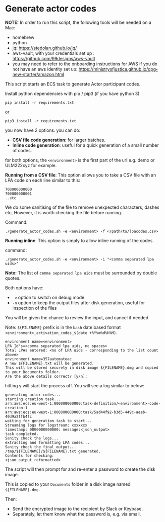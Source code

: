 # Generate actor codes

**NOTE:** In order to run this script, the following tools will be needed on a Mac:

- homebrew
- python
- jq: <https://stedolan.github.io/jq/>
- aws-vault, with your credentials set up : <https://github.com/99designs/aws-vault>
- you may need to refer to the onboarding instructions for AWS if you do not have an aws identity set up: <https://ministryofjustice.github.io/opg-new-starter/amazon.html>

This script starts an ECS task to generate Actor participant codes.

Install python dependencies with pip / pip3 (if you have python 3)

``` shell
pip install -r requirements.txt
```

or

```shell
pip3 install -r requirements.txt
```

you now have 2 options. you can do:

- **CSV file code generation**: for larger batches.
- **Inline code generation**: useful for a quick generation of a small number of codes.

for both options, the `<environment>` is the first part of the url e.g. demo or ULM222xyz for example.

**Running from a CSV file**: This option allows you to take a CSV file with an LPA code on each line similar to this:

``` text
700000000000
700000000001
..etc
```

We do some sanitising of the file to remove unexpected characters, dashes etc,
However, it is worth checking the file before running.

Command:

``` shell
./generate_actor_codes.sh -e <environment> -f </path/to/lpacodes.csv>
```

**Running inline**: This option is simply to allow inline running of the codes.

command:

``` shell
./generate_actor_codes.sh -e <environment> -i "<comma separated lpa uids>"
```

**Note:** The list of `comma separated lpa uids` must be surrounded by double quotes.

Both options have:

- `-v` option to switch on debug mode.
- `-n` option to keep the output files after disk generation, useful for inspection of the files

You will be given the chance to review the input, and cancel if needed.

Note: `${FILENAME}` prefix is in the `bash` date based format `<environment>_activation_codes_$(date +%Y%m%d%H%M)`.

``` log
environment name=<environment>
LPA Id's=<comma separated lpa uids, no spaces>
Total LPAs entered: <no of LPA uids - corresponding to the list count above>
environment name=357automateac
A new ${FILENAME}.txt will be generated.
This will be stored securely in disk image ${FILENAME}.dmg and copied to your Documents folder.
Are the above details correct? [y/n]:
```

hitting `y` will start the process off. You will see a log similar to below:

``` log
generating actor codes...
starting creation task...
arn:aws:ecs:eu-west-1:000000000000:task-definition/<environment>-code-creation:1
arn:aws:ecs:eu-west-1:000000000000:task/5ad44f92-b3d5-449c-aeab-40d9a2ffb4fc
waiting for generation task to start...
Streaming logs for logstream: xxxxxxx
timestamp: 0000000000000: message:<json_output>
task completed.
Sanity check the logs...
extracting and formatting LPA codes...
Sanity check the final output...
/tmp/${FILENAME}/${FILENAME}.txt generated.
Contents for checking:
<json_output_reformatted>
```

The script will then prompt for and re-enter a password to create the disk image.

This is copied to your `Documents` folder in a disk image named `${FILENAME}.dmg`.

Then:

- Send the encrypted image to the recipient by Slack or Keybase.
- Separately, let them know what the password is, e.g. via email.
